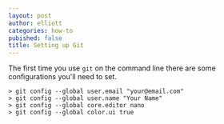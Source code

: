 ```yaml
---
layout: post
author: elliott
categories: how-to
pubished: false
title: Setting up Git
---
```


The first time you use `git` on the command line there are some configurations you'll need to set.

```
> git config --global user.email "your@email.com"
> git config --global user.name "Your Name"
> git config --global core.editor nano
> git config --global color.ui true
```

